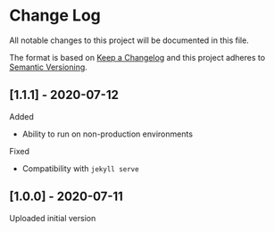 # Change Log
All notable changes to this project will be documented in this file.
 
The format is based on [Keep a Changelog](http://keepachangelog.com/)
and this project adheres to [Semantic Versioning](http://semver.org/).
 
## [1.1.1] - 2020-07-12

Added
- Ability to run on non-production environments

Fixed
- Compatibility with `jekyll serve`

## [1.0.0] - 2020-07-11

Uploaded initial version